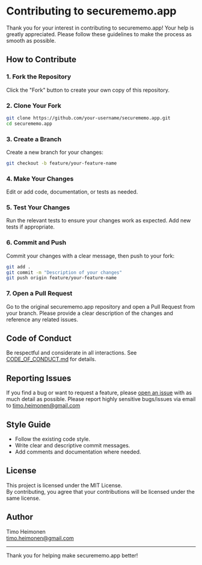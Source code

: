 # Contributing to securememo.app

Thank you for your interest in contributing to securememo.app! Your help is greatly appreciated. Please follow these guidelines to make the process as smooth as possible.

## How to Contribute

### 1. Fork the Repository

Click the "Fork" button to create your own copy of this repository.

### 2. Clone Your Fork

```bash
git clone https://github.com/your-username/securememo.app.git
cd securememo.app
```

### 3. Create a Branch

Create a new branch for your changes:

```bash
git checkout -b feature/your-feature-name
```

### 4. Make Your Changes

Edit or add code, documentation, or tests as needed.

### 5. Test Your Changes

Run the relevant tests to ensure your changes work as expected. Add new tests if appropriate.

### 6. Commit and Push

Commit your changes with a clear message, then push to your fork:

```bash
git add .
git commit -m "Description of your changes"
git push origin feature/your-feature-name
```

### 7. Open a Pull Request

Go to the original securememo.app repository and open a Pull Request from your branch. Please provide a clear description of the changes and reference any related issues.

## Code of Conduct

Be respectful and considerate in all interactions. See [CODE_OF_CONDUCT.md](CODE_OF_CONDUCT.md) for details.

## Reporting Issues

If you find a bug or want to request a feature, please [open an issue](../../issues/new) with as much detail as possible.
Please report highly sensitive bugs/issues via email to [timo.heimonen@gmail.com](mailto:timo.heimonen@gmail.com)

## Style Guide

- Follow the existing code style.
- Write clear and descriptive commit messages.
- Add comments and documentation where needed.

## License

This project is licensed under the MIT License.  
By contributing, you agree that your contributions will be licensed under the same license.

## Author

Timo Heimonen  
[timo.heimonen@gmail.com](mailto:timo.heimonen@gmail.com)

---

Thank you for helping make securememo.app better!